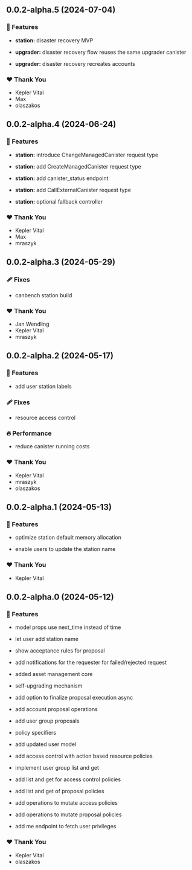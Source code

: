 ## 0.0.2-alpha.5 (2024-07-04)


### 🚀 Features

- **station:** disaster recovery MVP

- **upgrader:** disaster recovery flow reuses the same upgrader canister

- **upgrader:** disaster recovery recreates accounts


### ❤️  Thank You

- Kepler Vital
- Max
- olaszakos

## 0.0.2-alpha.4 (2024-06-24)


### 🚀 Features

- **station:** introduce ChangeManagedCanister request type

- **station:** add CreateManagedCanister request type

- **station:** add canister_status endpoint

- **station:** add CallExternalCanister request type

- **station:** optional fallback controller


### ❤️  Thank You

- Kepler Vital
- Max
- mraszyk

## 0.0.2-alpha.3 (2024-05-29)


### 🩹 Fixes

- canbench station build


### ❤️  Thank You

- Jan Wendling
- Kepler Vital
- mraszyk

## 0.0.2-alpha.2 (2024-05-17)


### 🚀 Features

- add user station labels


### 🩹 Fixes

- resource access control


### 🔥 Performance

- reduce canister running costs


### ❤️  Thank You

- Kepler Vital
- mraszyk
- olaszakos

## 0.0.2-alpha.1 (2024-05-13)


### 🚀 Features

- optimize station default memory allocation

- enable users to update the station name


### ❤️  Thank You

- Kepler Vital

## 0.0.2-alpha.0 (2024-05-12)


### 🚀 Features

- model props use next_time instead of time

- let user add station name

- show acceptance rules for proposal

- add notifications for the requester for failed/rejected request

- added asset management core

- self-upgrading mechanism

- add option to finalize proposal execution async

- add account proposal operations

- add user group proposals

- policy specifiers

- add updated user model

- add access control with action based resource policies

- implement user group list and get

- add list and get for access control policies

- add list and get of proposal policies

- add operations to mutate access policies

- add operations to mutate proposal policies

- add me endpoint to fetch user privileges

### ❤️  Thank You

- Kepler Vital
- olaszakos